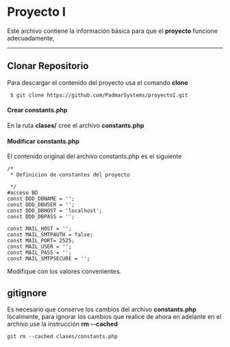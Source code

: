 Proyecto I
===================


Este archivo contiene la información básica para que el **proyecto** funcione adecuadamente, 

----------


Clonar Repositorio
-------------

Para descargar el contenido del proyecto usa el comando **clone**
```
 $ git clone https://github.com/PadmarSystems/proyectoI.git
```


#### <i class="icon-file"></i> Crear constants.php

En la ruta **clases/** cree el archivo **constants.php** 

#### <i class="icon-pencil"></i> Modificar constants.php

El contenido original del archivo constants.php es el siguiente
```
/*   
 * Definicion de constantes del proyecto

 */
#acceso BD
const DDD_DBNAME = '';
const DDD_DBUSER = '';
const DDD_DBHOST = 'localhost';
const DDD_DBPASS = '';

const MAIL_HOST = '';
const MAIL_SMTPAUTH = false;
const MAIL_PORT= 2525;
const MAIL_USER = '';
const MAIL_PASS = '';
const MAIL_SMTPSECURE = '';
```

Modifique con los valores convenientes.

gitignore
-------------------

Es necesario que conserve los cambios del archivo **constants.php** localmente, para ignorar los cambios que realice de ahora en adelante en el archivo use la instrucción **rm --cached**

```
git rm --cached clases/constants.php
```